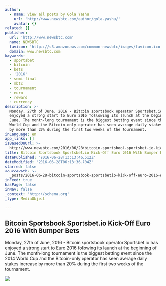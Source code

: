 ```yaml
---
author:
  - name: View all posts by Gola Yashu
    url: 'http://www.newsbtc.com/author/gola-yashu/'
    avatar: {}
related: []
publisher:
  url: 'http://www.newsbtc.com'
  name: NEWSBTC
  favicon: 'https://s3.amazonaws.com/common-newsbtc/images/favicon.ico'
  domain: www.newsbtc.com
keywords:
  - sportsbet
  - bitcoin
  - bets
  - '2016'
  - semi-final
  - mbtc
  - tournament
  - euro
  - reward
  - currency
description: >-
  Monday, 27th of June, 2016 - Bitcoin sportsbook operator Sportsbet.io has
  enjoyed a strong start to Euro 2016 following its launch at the beginning of
  June. The month-long tournament is the biggest betting event since the 2014
  World Cup and the Bitcoin-only operator has seen average daily stakes increase
  by more than 20% during the first two weeks of the tournament.
inLanguage: en
app_links: []
isBasedOnUrl: >-
  http://www.newsbtc.com/2016/06/28/bitcoin-sportsbook-sportsbet-io-kick-off-euro-2016-bumper-bets/
title: Bitcoin Sportsbook Sportsbet.io Kick-Off Euro 2016 With Bumper Bets
datePublished: '2016-06-28T13:13:46.512Z'
dateModified: '2016-06-28T06:13:36.704Z'
starred: false
sourcePath: >-
  _posts/2016-06-28-bitcoin-sportsbook-sportsbetio-kick-off-euro-2016-with-bump.md
inFeed: true
hasPage: false
inNav: false
_context: 'http://schema.org'
_type: MediaObject

---
```

<article style=""><h1>Bitcoin Sportsbook Sportsbet.io Kick-Off Euro 2016 With Bumper Bets</h1><p>Monday, 27th of June, 2016 - Bitcoin sportsbook operator Sportsbet.io has enjoyed a strong start to Euro 2016 following its launch at the beginning of June. The month-long tournament is the biggest betting event since the 2014 World Cup and the Bitcoin-only operator has seen average daily stakes increase by more than 20% during the first two weeks of the tournament.</p><img src="http://s3.amazonaws.com/main-newsbtc-images/2016/06/28065319/Sportsbet.io-Big-Euro-2016.jpg" /></article>